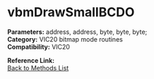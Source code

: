 # vbmDrawSmallBCDO

**Parameters:** address, address, byte, byte, byte;  
**Category:** VIC20 bitmap mode routines  
**Compatibility:** VIC20  

**Reference Link:**  
[Back to Methods List](../../SUMMARY.md)
